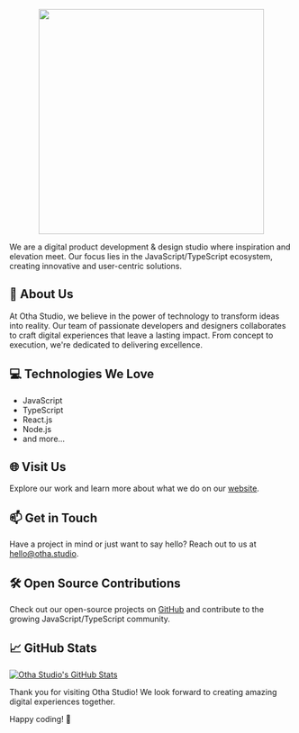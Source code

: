 <p align="center">
<a href="https://otha.studio" target="_blank">
<img src="https://otha.studio/wp-content/uploads/2023/05/otha-studio.png" width="400">
</a>
</p>

We are a digital product development & design studio where inspiration and elevation meet. Our focus lies in the JavaScript/TypeScript ecosystem, creating innovative and user-centric solutions.

## 🚀 About Us

At Otha Studio, we believe in the power of technology to transform ideas into reality. Our team of passionate developers and designers collaborates to craft digital experiences that leave a lasting impact. From concept to execution, we're dedicated to delivering excellence.

## 💻 Technologies We Love

- JavaScript
- TypeScript
- React.js
- Node.js
- and more...

## 🌐 Visit Us

Explore our work and learn more about what we do on our [website](https://otha.studio/).

## 📫 Get in Touch

Have a project in mind or just want to say hello? Reach out to us at [hello@otha.studio](mailto:hello@otha.studio).

## 🛠️ Open Source Contributions

Check out our open-source projects on [GitHub](https://github.com/otha-studio) and contribute to the growing JavaScript/TypeScript community.

## 📈 GitHub Stats

[![Otha Studio's GitHub Stats](https://github-readme-stats.vercel.app/api?username=otha-studio&show_icons=true&count_private=true&theme=radical)](https://github.com/otha-studio)

Thank you for visiting Otha Studio! We look forward to creating amazing digital experiences together.

Happy coding! 🚀
